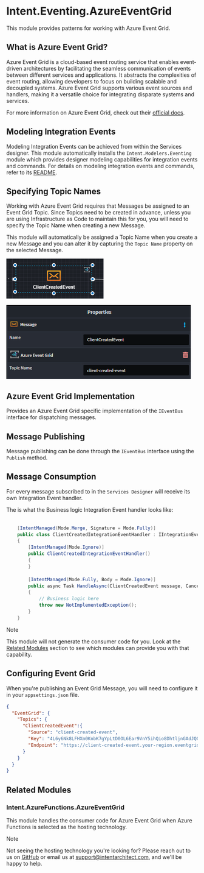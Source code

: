 # Intent.Eventing.AzureEventGrid

This module provides patterns for working with Azure Event Grid.

## What is Azure Event Grid?

Azure Event Grid is a cloud-based event routing service that enables event-driven architectures by facilitating the seamless communication of events between different services and applications. It abstracts the complexities of event routing, allowing developers to focus on building scalable and decoupled systems. Azure Event Grid supports various event sources and handlers, making it a versatile choice for integrating disparate systems and services.

For more information on Azure Event Grid, check out their [official docs](https://docs.microsoft.com/en-us/azure/event-grid/).

## Modeling Integration Events

Modeling Integration Events can be achieved from within the Services designer. 
This module automatically installs the `Intent.Modelers.Eventing` module which provides designer modeling capabilities for integration events and commands. 
For details on modeling integration events and commands, refer to its [README](https://docs.intentarchitect.com/articles/modules-common/intent-modelers-eventing/intent-modelers-eventing.html).

## Specifying Topic Names

Working with Azure Event Grid requires that Messages be assigned to an Event Grid Topic. 
Since Topics need to be created in advance, unless you are using Infrastructure as Code to maintain this for you, you will need to specify the Topic Name when creating a new Message. 

This module will automatically be assigned a Topic Name when you create a new Message and you can alter it by capturing the `Topic Name` property on the selected Message.

![Event Message](images/event-client-created-event.png)

![Azure Event Grid Topic Name](images/event-topic-name.png)

## Azure Event Grid Implementation

Provides an Azure Event Grid specific implementation of the `IEventBus` interface for dispatching messages.

## Message Publishing

Message publishing can be done through the `IEventBus` interface using the `Publish` method.

## Message Consumption

For every message subscribed to in the `Services Designer` will receive its own Integration Event handler.

The is what the Business logic Integration Event handler looks like:

```csharp

    [IntentManaged(Mode.Merge, Signature = Mode.Fully)]
    public class ClientCreatedIntegrationEventHandler : IIntegrationEventHandler<ClientCreatedEvent>
    {
        [IntentManaged(Mode.Ignore)]
        public ClientCreatedIntegrationEventHandler()
        {
        }

        [IntentManaged(Mode.Fully, Body = Mode.Ignore)]
        public async Task HandleAsync(ClientCreatedEvent message, CancellationToken cancellationToken = default)
        {
            // Business logic here
            throw new NotImplementedException();
        }
    }

``` 

> [!NOTE]
> 
> This module will not generate the consumer code for you. Look at the [Related Modules](#related-modules) section to see which modules can provide you with that capability.

## Configuring Event Grid

When you're publishing an Event Grid Message, you will need to configure it in your `appsettings.json` file.

```json
{
  "EventGrid": {
    "Topics": {
      "ClientCreatedEvent":{
        "Source": "client-created-event",
        "Key": "4L6y6Nk8LFHXm0KnbK7gYpLtD0OL6Ear9VnY5ihQio8DhtljnGAdJQQJ99BDACrIdLPXJ3w3AAABAZEGvWZM",
        "Endpoint": "https://client-created-event.your-region.eventgrid.azure.net/api/events"
      }
    }
  }
}
```

## Related Modules

### Intent.AzureFunctions.AzureEventGrid

This module handles the consumer code for Azure Event Grid when Azure Functions is selected as the hosting technology.

> [!NOTE]
> 
> Not seeing the hosting technology you're looking for? Please reach out to us on [GitHub](https://github.com/IntentArchitect/Support) or email us at [support@intentarchitect.com](mailto://support@intentarchitect.com), and we'll be happy to help. 